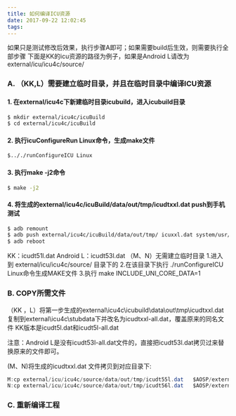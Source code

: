```yaml
---
title: 如何编译ICU资源
date: 2017-09-22 12:02:45
tags:
---
```

如果只是测试修改后效果，执行步骤A即可；如果需要build后生效，则需要执行全部步骤
下面是KK的icu资源的路径为例子，如果是Android L请改为external/icu/icu4c/source/
### A. （KK,L）需要建立临时目录，并且在临时目录中编译ICU资源
#### 1. 在external/icu4c下新建临时目录icubuild，进入icubuild目录
``` bash
$ mkdir external/icu4c/icuBuild
$ cd external/icu4c/icuBuild
```
#### 2. 执行icuConfigureRun Linux命令，生成make文件
``` bash
$.././runConfigureICU Linux
```
#### 3. 执行make -j2命令
``` bash
$ make -j2
```
#### 4. 将生成的external/icu4c/icuBuild/data/out/tmp/icudtxxl.dat push到手机测试
``` bash
$ adb remount
$ adb push external/icu4c/icuBuild/data/out/tmp/ icuxxl.dat system/usr/icu/
$ adb reboot
```
 
KK：icudt51l.dat
Android L：icudt53l.dat
（M、N）无需建立临时目录
1.进入到 external/icu/icu4c/source/ 目录下的
2.在该目录下执行 ./runConfigureICU Linux命令生成MAKE文件
3.执行 make INCLUDE_UNI_CORE_DATA=1
 
### B. COPY所需文件
（KK ，L）将第一步生成的external\icu4c\icubuild\data\out\tmp\icudtxxl.dat复制到external\icu4c\stubdata下并改名为icudtxxl-all.dat，覆盖原来的同名文件
KK版本是icudt5l.dat和icudt5l-all.dat
> 
注意：Android L是没有icudt53l-all.dat文件的，直接把icudt53l.dat拷贝过来替换原来的文件即可。


(M、N)将生成的icudtxxl.dat 文件拷贝到对应目录下:
``` Java
M:cp external/icu/icu4c/source/data/out/tmp/icudt55l.dat   $AOSP/external/icu/icu4c/source/stubdata
N:cp external/icu/icu4c/source/data/out/tmp/icudt56l.dat   $AOSP/external/icu/icu4c/source/stubdata
```
### C. 重新编译工程